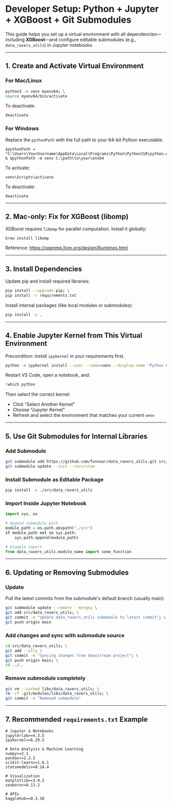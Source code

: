 # Developer Setup: Python + Jupyter + XGBoost + Git Submodules

This guide helps you set up a virtual environment with all dependencies—including **XGBoost**—and configure editable submodules (e.g., `data_ravers_utils`) in Jupyter notebooks.

---

## 1. Create and Activate Virtual Environment

### For Mac/Linux

```bash
python3 -m venv myenv64; \
source myenv64/bin/activate
```

To deactivate:

```bash
deactivate
```

### For Windows

Replace the `pythonPath` with the full path to your 64-bit Python executable:

```
$pythonPath = "C:\Users\YourUsername\AppData\Local\Programs\Python\Python310\python.exe"
& $pythonPath -m venv C:\path\to\your\env64
```

To activate:

```
venv\Scripts\activate
```

To deactivate:

```
deactivate
```

---

## 2. Mac-only: Fix for XGBoost (libomp)

XGBoost requires `libomp` for parallel computation. Install it globally:

```
brew install libomp
```

Reference: https://openmp.llvm.org/design/Runtimes.html

---

## 3. Install Dependencies

Update pip and install required libraries:

```bash
pip install --upgrade pip; \
pip install -r requirements.txt
```

Install internal packages (like local modules or submodules):

```bash
pip install -e .
```

---

## 4. Enable Jupyter Kernel from This Virtual Environment

Precondition: install `ipykernel` in your requirements first.

```bash
python -m ipykernel install --user --name=venv --display-name "Python 64 (venv)"
```

Restart VS Code, open a notebook, and:

```python
!which python
```

Then select the correct kernel:
- Click “Select Another Kernel”
- Choose “Jupyter Kernel”
- Refresh and select the environment that matches your current `venv`

---

## 5. Use Git Submodules for Internal Libraries

### Add Submodule

```bash
git submodule add https://github.com/funnear/data_ravers_utils.git src/data_ravers_utils; \
git submodule update --init --recursive
```

### Install Submodule as Editable Package

```bash
pip install -e ./src/data_ravers_utils
```

### Import Inside Jupyter Notebook

```python
import sys, os

# Append submodule path
module_path = os.path.abspath("./src")
if module_path not in sys.path:
    sys.path.append(module_path)

# Example import
from data_ravers_utils.module_name import some_function
```

---

## 6. Updating or Removing Submodules

### Update

Pull the latest commits from the submodule's default branch (usually main):
```bash
git submodule update --remote --merge; \
git add src/data_ravers_utils; \
git commit -m "Update data_ravers_utils submodule to latest commit"; \
git push origin main
```

### Add changes and sync with submodule source
```bash
cd src/data_ravers_utils; \
git add --all; \
git commit -m "Syncing changes from downstream project"; \
git push origin main; \
cd ../..
```

### Remove submodule completely

```bash
git rm --cached libs/data_ravers_utils; \
rm -rf .git/modules/libs/data_ravers_utils; \
git commit -m "Removed submodule"
```

---

## 7. Recommended `requirements.txt` Example

```
# Jupyter & Notebooks
jupyterlab>=4.3.5
ipykernel>=6.29.5

# Data Analysis & Machine Learning
numpy>=2.1
pandas>=2.2.2
scikit-learn>=1.6.1
statsmodels>=0.14.4

# Visualization
matplotlib>=3.9.2
seaborn>=0.13.2

# APIs
kagglehub>=0.3.10
```